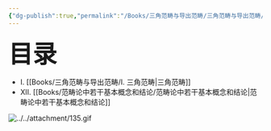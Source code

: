 ```yaml
---
{"dg-publish":true,"permalink":"/Books/三角范畴与导出范畴/三角范畴与导出范畴/","dgPassFrontmatter":true,"created":"2024-07-05T15:46:13.111+08:00","updated":"2024-07-06T09:49:45.582+08:00"}
---
```


<font size="7"> **目录**</font> 
+ Ⅰ. [[Books/三角范畴与导出范畴/Ⅰ. 三角范畴\|三角范畴]]
+ ⅩⅡ. [[Books/范畴论中若干基本概念和结论/范畴论中若干基本概念和结论\|范畴论中若干基本概念和结论]]

![../../attachment/135.gif](/img/user/attachment/135.gif)